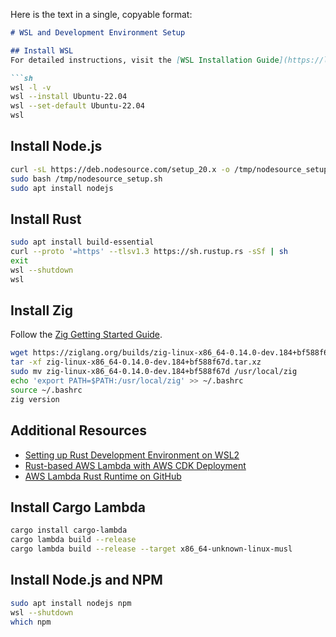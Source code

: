 Here is the text in a single, copyable format:

```markdown
# WSL and Development Environment Setup

## Install WSL
For detailed instructions, visit the [WSL Installation Guide](https://learn.microsoft.com/en-us/windows/wsl/install) and [WSL Basic Commands](https://learn.microsoft.com/en-us/windows/wsl/basic-commands).

```sh
wsl -l -v
wsl --install Ubuntu-22.04
wsl --set-default Ubuntu-22.04
wsl
```

## Install Node.js
```sh
curl -sL https://deb.nodesource.com/setup_20.x -o /tmp/nodesource_setup.sh
sudo bash /tmp/nodesource_setup.sh
sudo apt install nodejs
```

## Install Rust
```sh
sudo apt install build-essential 
curl --proto '=https' --tlsv1.3 https://sh.rustup.rs -sSf | sh
exit
wsl --shutdown
wsl
```

## Install Zig
Follow the [Zig Getting Started Guide](https://ziglang.org/learn/getting-started/).

```sh
wget https://ziglang.org/builds/zig-linux-x86_64-0.14.0-dev.184+bf588f67d.tar.xz
tar -xf zig-linux-x86_64-0.14.0-dev.184+bf588f67d.tar.xz
sudo mv zig-linux-x86_64-0.14.0-dev.184+bf588f67d /usr/local/zig
echo 'export PATH=$PATH:/usr/local/zig' >> ~/.bashrc
source ~/.bashrc
zig version
```

## Additional Resources
- [Setting up Rust Development Environment on WSL2](https://harsimranmaan.medium.com/install-and-setup-rust-development-environment-on-wsl2-dccb4bf63700)
- [Rust-based AWS Lambda with AWS CDK Deployment](https://medium.com/techhappily/rust-based-aws-lambda-with-aws-cdk-deployment-14a9a8652d62)
- [AWS Lambda Rust Runtime on GitHub](https://github.com/awslabs/aws-lambda-rust-runtime/tree/main)

## Install Cargo Lambda
```sh
cargo install cargo-lambda
cargo lambda build --release
cargo lambda build --release --target x86_64-unknown-linux-musl
```

## Install Node.js and NPM
```sh
sudo apt install nodejs npm
wsl --shutdown
which npm
```
```
